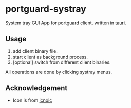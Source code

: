 # portguard-systray

System tray GUI App for [portguard](https://github.com/wlh320/portguard) client, written in [tauri](https://tauri.studio).

## Usage

1. add client binary file.
2. start client as background process.
3. \[optional\] switch from different client binaries.

All operations are done by clicking systray menus.

## Acknowledgement

- Icon is from [icnoic](https://useiconic.com/open)